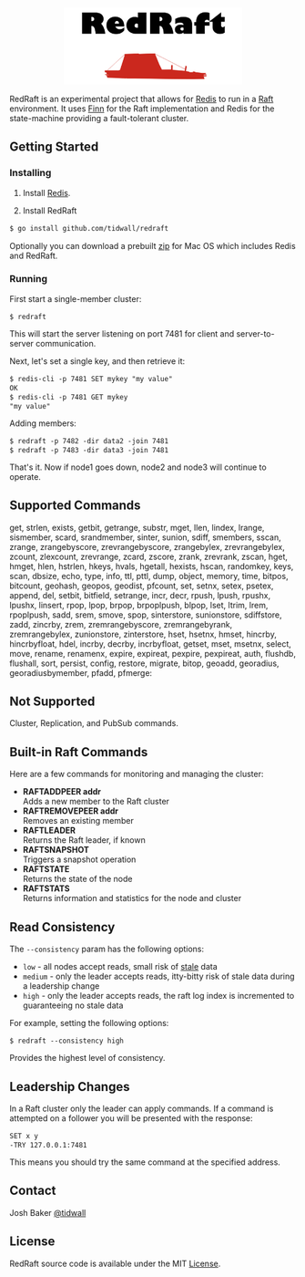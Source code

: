 <p align="center">
<img 
    src="logo.png" 
    width="314" height="135" border="0" alt="REDRAFT">

</p>

RedRaft is an experimental project that allows for [Redis](http://redis.io) to run in a [Raft](https://raft.github.io/) environment. It uses [Finn](https://github.com/tidwall/finn) for the Raft implementation and Redis for the state-machine providing a fault-tolerant cluster. 

Getting Started
---------------

### Installing

1. Install [Redis](http://redis.io/download).

2. Install RedRaft

```sh
$ go install github.com/tidwall/redraft
```

Optionally you can download a prebuilt [zip](https://github.com/tidwall/redraft/releases/download/demo/redraft-demo-darwin-amd64.zip) for Mac OS which includes Redis and RedRaft.

### Running

First start a single-member cluster:
```
$ redraft
```

This will start the server listening on port 7481 for client and server-to-server communication.

Next, let's set a single key, and then retrieve it:

```
$ redis-cli -p 7481 SET mykey "my value"
OK
$ redis-cli -p 7481 GET mykey
"my value"
```

Adding members:
```
$ redraft -p 7482 -dir data2 -join 7481
$ redraft -p 7483 -dir data3 -join 7481
```

That's it. Now if node1 goes down, node2 and node3 will continue to operate.


Supported Commands
------------------
get, strlen, exists, getbit, getrange, substr, mget,
llen, lindex, lrange, sismember, scard, srandmember,
sinter, sunion, sdiff, smembers, sscan, zrange,
zrangebyscore, zrevrangebyscore, zrangebylex, zrevrangebylex,
zcount, zlexcount, zrevrange, zcard, zscore, zrank,
zrevrank, zscan, hget, hmget, hlen, hstrlen, hkeys,
hvals, hgetall, hexists, hscan, randomkey, keys, scan,
dbsize, echo, type, info, ttl, pttl, dump, object,
memory, time, bitpos, bitcount, geohash, geopos, geodist,
pfcount, set, setnx, setex, psetex, append, del, setbit,
bitfield, setrange, incr, decr, rpush, lpush, rpushx,
lpushx, linsert, rpop, lpop, brpop, brpoplpush, blpop,
lset, ltrim, lrem, rpoplpush, sadd, srem, smove, spop,
sinterstore, sunionstore, sdiffstore, zadd, zincrby, zrem,
zremrangebyscore, zremrangebyrank, zremrangebylex, zunionstore,
zinterstore, hset, hsetnx, hmset, hincrby, hincrbyfloat,
hdel, incrby, decrby, incrbyfloat, getset, mset, msetnx,
select, move, rename, renamenx, expire, expireat, pexpire,
pexpireat, auth, flushdb, flushall, sort, persist, config,
restore, migrate, bitop, geoadd, georadius,
georadiusbymember, pfadd, pfmerge:

Not Supported
-------------
Cluster, Replication, and PubSub commands.

Built-in Raft Commands
----------------------
Here are a few commands for monitoring and managing the cluster:

- **RAFTADDPEER addr**  
Adds a new member to the Raft cluster
- **RAFTREMOVEPEER addr**  
Removes an existing member
- **RAFTLEADER**  
Returns the Raft leader, if known
- **RAFTSNAPSHOT**  
Triggers a snapshot operation
- **RAFTSTATE**  
Returns the state of the node
- **RAFTSTATS**  
Returns information and statistics for the node and cluster

Read Consistency
----------------

The `--consistency` param has the following options:

- `low` - all nodes accept reads, small risk of [stale](http://stackoverflow.com/questions/1563319/what-is-stale-state) data
- `medium` - only the leader accepts reads, itty-bitty risk of stale data during a leadership change
- `high` - only the leader accepts reads, the raft log index is incremented to guaranteeing no stale data

For example, setting the following options:

```
$ redraft --consistency high
```

Provides the highest level of consistency.

Leadership Changes
------------------

In a Raft cluster only the leader can apply commands. If a command is attempted on a follower you will be presented with the response:

```
SET x y
-TRY 127.0.0.1:7481
```

This means you should try the same command at the specified address.

Contact
-------
Josh Baker [@tidwall](http://twitter.com/tidwall)

License
-------
RedRaft source code is available under the MIT [License](/LICENSE).
